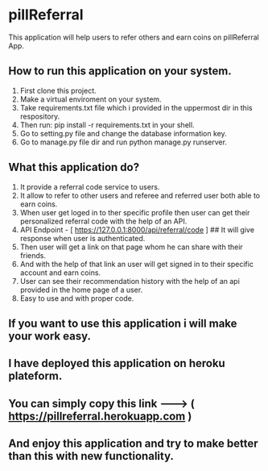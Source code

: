 # pillReferral
This application will help users to refer others and earn coins on pillReferral App.

## How to run this application on your system.

1) First clone this project.
2) Make a virtual enviroment on your system.
3) Take requirements.txt file which i provided in the uppermost dir in this respository.
4) Then run: pip install -r requirements.txt in your shell.
5) Go to setting.py file and change the database information key.
6) Go to manage.py file dir and run python manage.py runserver.


## What this application do?

1) It provide a referral code service to users.
2) It allow to refer to other users and referee and referred user both able to earn coins.
3) When user get loged in to ther specific profile then user can get their personalized referral code with the help of an API.
4) API Endpoint - [ https://127.0.0.1:8000/api/referral/code ] ## It will give response when user is authenticated.
5) Then user will get a link on that page whom he can share with their friends.
6) And with the help of that link an user will get signed in to their specific account and earn coins.
7) User can see their recommendation history with the help of an api provided in the home page of a user.
8) Easy to use and with proper code.

## If you want to use this application i will make your work easy.
## I have deployed this application on heroku plateform.
## You can simply copy this link ---> ( https://pillreferral.herokuapp.com )
## And enjoy this application and try to make better than this with new functionality.



